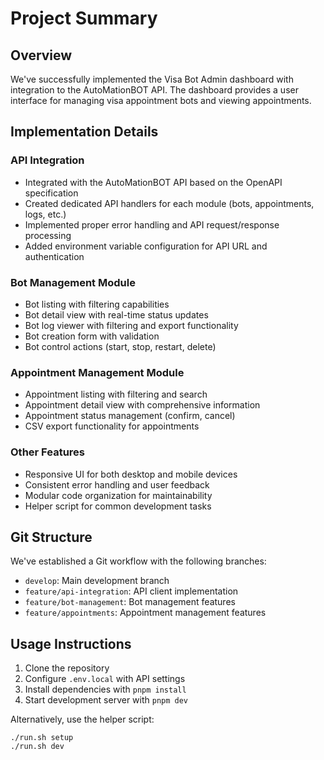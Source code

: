 # Project Summary

## Overview

We've successfully implemented the Visa Bot Admin dashboard with integration to the AutoMationBOT API. The dashboard provides a user interface for managing visa appointment bots and viewing appointments.

## Implementation Details

### API Integration

- Integrated with the AutoMationBOT API based on the OpenAPI specification
- Created dedicated API handlers for each module (bots, appointments, logs, etc.)
- Implemented proper error handling and API request/response processing
- Added environment variable configuration for API URL and authentication

### Bot Management Module

- Bot listing with filtering capabilities
- Bot detail view with real-time status updates
- Bot log viewer with filtering and export functionality
- Bot creation form with validation
- Bot control actions (start, stop, restart, delete)

### Appointment Management Module

- Appointment listing with filtering and search
- Appointment detail view with comprehensive information
- Appointment status management (confirm, cancel)
- CSV export functionality for appointments

### Other Features

- Responsive UI for both desktop and mobile devices
- Consistent error handling and user feedback
- Modular code organization for maintainability
- Helper script for common development tasks

## Git Structure

We've established a Git workflow with the following branches:

- `develop`: Main development branch
- `feature/api-integration`: API client implementation
- `feature/bot-management`: Bot management features
- `feature/appointments`: Appointment management features

## Usage Instructions

1. Clone the repository
2. Configure `.env.local` with API settings
3. Install dependencies with `pnpm install`
4. Start development server with `pnpm dev`

Alternatively, use the helper script:
```
./run.sh setup
./run.sh dev
```
